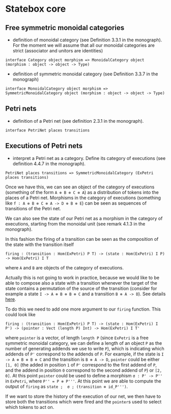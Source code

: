 # Statebox core

## Free symmetric monoidal categories

- definition of monoidal category (see Definition 3.3.1 in the monograph). For the moment we will assume that all our monoidal categories are strict (associator and unitors are identities)

```
interface Category object morphism => MonoidalCategory object (morphism : object -> object -> Type)
```

- definition of symmetric monoidal category (see Definition 3.3.7 in the monograph)

```
interface MonoidalCategory object morphism => SymmetricMonoidalCategory object (morphism : object -> object -> Type)
```

## Petri nets

- definition of a Petri net (see definition 2.3.1 in the monograph).

```
interface PetriNet places transitions
```

## Executions of Petri nets

- interpret a Petri net as a category. Define its category of executions (see definition 4.4.7 in the monograph).

```
PetriNet places transitions => SymmetricMonoidalCategory (ExPetri places transitions)
```

Once we have this, we can see an object of the category of executions (something of the form `A ⊗ B ⊗ C ⊗ A`) as a distribution of tokens into the places of a Petri net. Morphisms in the category of executions (something like `f : A ⊗ B ⊗ C ⊗ A -> D ⊗ B ⊗ E`) can be seen as sequences of transitions of the Petri net.

We can also see the state of our Petri net as a morphism in the category of executions, starting from the monoidal unit (see remark 4.1.3 in the monograph).

In this fashion the firing of a transition can be seen as the composition of the state with the transition itself

```
firing : (transition : Hom(ExPetri) P T) -> (state : Hom(ExPetri) I P) -> Hom(ExPetri) I T
```

where `A` and `B` are objects of the category of executions.

Actually this is not going to work in practice, because we would like to be able to compose also a state with a transition whenever the target of the state contains a permutation of the source of the transition (consider for example a state `I -> A ⊗ B ⊗ B ⊗ C` and a transition `B ⊗ A -> D`). See details [here](https://github.com/statebox/idris-stbx-core/issues/3).

To do this we need to add one more argument to our `firing` function. This could look like

```
firing : (transition : Hom(ExPetri) P T) -> (state : Hom(ExPetri) I P') -> (pointer : Vect (length P) Int) -> Hom(ExPetri) I T'
```

where `pointer` is a vector, of length `length P` (since `ExPetri` is a free symmetric monoidal category, we can define a length of an object `P` as the number of generating addends we use to write `P`), which is indicating which addends of `P'` correspond to the addends of `P`. For example, if the state is `I -> A ⊗ B ⊗ B ⊗ C` and the transition is `B ⊗ A -> D`, `pointer` could be either `[1, 0]` (the added in position `1` of `P'` correspond to the first addend of `P`, and the addend in position `0` correspond to the second addend of `P`) or `[2, 0]`. At this point `pointer` could be used to define a morphism `σ : P' -> P''` in `ExPetri`, where `P'' = P ⊗ P'''`. At this point we are able to compute the output of `firing` as `state ;  σ ; (transition ⊗ id_P''')`.

If we want to store the history of the execution of our net, we then have to store both the transitions which were fired and the `pointer`s used to select which tokens to act on.
